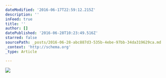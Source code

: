 ```yaml
---
dateModified: '2016-06-17T22:59:12.215Z'
description: ''
inFeed: true
title: ''
author: []
datePublished: '2016-06-28T10:23:49.516Z'
starred: false
sourcePath: _posts/2016-06-28-abc887d3-535b-4ebe-97bb-34da319629ca.md
_context: 'http://schema.org'
_type: Article

---
```

![](https://the-grid-user-content.s3-us-west-2.amazonaws.com/ab81de30-224d-47ba-a39e-c651abc7cecd.jpg)